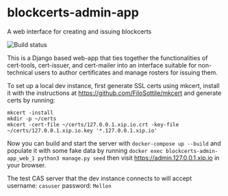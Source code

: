# blockcerts-admin-app
A web interface for creating and issuing blockcerts

![Build status](https://codebuild.us-east-1.amazonaws.com/badges?uuid=eyJlbmNyeXB0ZWREYXRhIjoiVHI0MHR1UWR5MktsZ2pMcUJqemU1L0FFM0U2ZjlXcXQwSUJvcFUvRkh5S1JnRGVlSnJWbllEckx3NmdrNnoxUHNHZldFV2ordStEOWRmQzYxNE5tN3pZPSIsIml2UGFyYW1ldGVyU3BlYyI6IkJqSzRlbDlXcmZvOWhOZmwiLCJtYXRlcmlhbFNldFNlcmlhbCI6MX0%3D&branch=master)

This is a Django based web-app that ties together the functionalities of cert-tools, cert-issuer, and cert-mailer into an interface suitable for non-technical users to author certificates and manage rosters for issuing them.

To set up a local dev instance, first generate SSL certs using mkcert, install it with the instructions at https://github.com/FiloSottile/mkcert and generate certs by running:

    mkcert -install
    mkdir -p ~/certs
    mkcert -cert-file ~/certs/127.0.0.1.xip.io.crt -key-file ~/certs/127.0.0.1.xip.io.key '*.127.0.0.1.xip.io'

Now you can build and start the server with `docker-compose up --build` and populate it with some fake data by running `docker exec blockcerts-admin-app_web_1 python3 manage.py seed` then visit https://admin.127.0.0.1.xip.io in your browser.

The test CAS server that the dev instance connects to will accept username: `casuser` password: `Mellon` 
